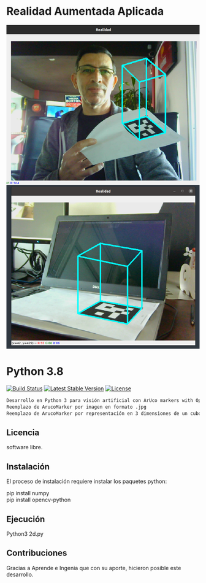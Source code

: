 # Realidad Aumentada Aplicada
![Vision Artificial](https://github.com/walterpisacco/wp-realidad_aumentada/blob/main/aruco3d.png)
![Vision Artificial](https://github.com/walterpisacco/wp-realidad_aumentada/blob/main/Imegen.png)

# Python 3.8

[![Build Status](https://travis-ci.org/laravel/lumen-framework.svg)](https://www.python.org/downloads/)
[![Latest Stable Version](https://poser.pugx.org/laravel/lumen-framework/v/stable.svg)](https://www.python.org/downloads/)
[![License](https://poser.pugx.org/laravel/lumen-framework/license.svg)](https://docs.python.org/3/license.html)

```bash
Desarrollo en Python 3 para visión artificial con ArUco markers with OpenCV.
Reemplazo de ArucoMarker por imagen en formato .jpg
Reemplazo de ArucoMarker por representación en 3 dimensiones de un cubo.
```

## Licencia

software libre.

## Instalación

El proceso de instalación requiere instalar los paquetes python:<br>

pip install numpy<br>
pip install opencv-python<br>

## Ejecución

Python3 2d.py

## Contribuciones

Gracias a Aprende e Ingenia que con su aporte, hicieron posible este desarrollo.
